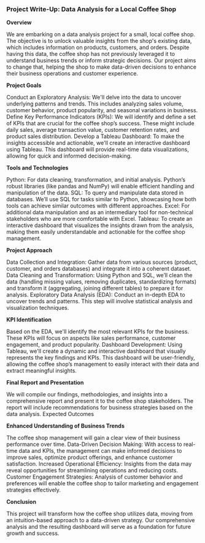 ### Project Write-Up: Data Analysis for a Local Coffee Shop
**Overview**

We are embarking on a data analysis project for a small, local coffee shop. The objective is to unlock valuable insights from the shop's existing data, which includes information on products, customers, and orders. Despite having this data, the coffee shop has not previously leveraged it to understand business trends or inform strategic decisions. Our project aims to change that, helping the shop to make data-driven decisions to enhance their business operations and customer experience.

**Project Goals**

Conduct an Exploratory Analysis: We'll delve into the data to uncover underlying patterns and trends. This includes analyzing sales volume, customer behavior, product popularity, and seasonal variations in business.
Define Key Performance Indicators (KPIs): We will identify and define a set of KPIs that are crucial for the coffee shop’s success. These might include daily sales, average transaction value, customer retention rates, and product sales distribution.
Develop a Tableau Dashboard: To make the insights accessible and actionable, we'll create an interactive dashboard using Tableau. This dashboard will provide real-time data visualizations, allowing for quick and informed decision-making.

**Tools and Technologies**

Python: For data cleaning, transformation, and initial analysis. Python’s robust libraries (like pandas and NumPy) will enable efficient handling and manipulation of the data.
SQL: To query and manipulate data stored in databases. We’ll use SQL for tasks similar to Python, showcasing how both tools can achieve similar outcomes with different approaches.
Excel: For additional data manipulation and as an intermediary tool for non-technical stakeholders who are more comfortable with Excel.
Tableau: To create an interactive dashboard that visualizes the insights drawn from the analysis, making them easily understandable and actionable for the coffee shop management.

**Project Approach**

Data Collection and Integration: Gather data from various sources (product, customer, and orders databases) and integrate it into a coherent dataset.
Data Cleaning and Transformation: Using Python and SQL, we’ll clean the data (handling missing values, removing duplicates, standardizing formats) and transform it (aggregating, joining different tables) to prepare it for analysis.
Exploratory Data Analysis (EDA): Conduct an in-depth EDA to uncover trends and patterns. This step will involve statistical analysis and visualization techniques.

**KPI Identification**

Based on the EDA, we'll identify the most relevant KPIs for the business. These KPIs will focus on aspects like sales performance, customer engagement, and product popularity.
Dashboard Development: Using Tableau, we'll create a dynamic and interactive dashboard that visually represents the key findings and KPIs. This dashboard will be user-friendly, allowing the coffee shop’s management to easily interact with their data and extract meaningful insights.

**Final Report and Presentation**

We will compile our findings, methodologies, and insights into a comprehensive report and present it to the coffee shop stakeholders. The report will include recommendations for business strategies based on the data analysis.
Expected Outcomes

**Enhanced Understanding of Business Trends**

The coffee shop management will gain a clear view of their business performance over time.
Data-Driven Decision Making: With access to real-time data and KPIs, the management can make informed decisions to improve sales, optimize product offerings, and enhance customer satisfaction.
Increased Operational Efficiency: Insights from the data may reveal opportunities for streamlining operations and reducing costs.
Customer Engagement Strategies: Analysis of customer behavior and preferences will enable the coffee shop to tailor marketing and engagement strategies effectively.

**Conclusion**

This project will transform how the coffee shop utilizes data, moving from an intuition-based approach to a data-driven strategy. Our comprehensive analysis and the resulting dashboard will serve as a foundation for future growth and success.